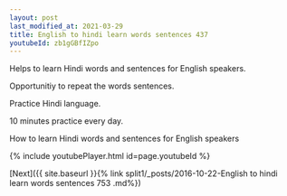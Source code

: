 ```yaml
---
layout: post
last_modified_at: 2021-03-29
title: English to hindi learn words sentences 437 
youtubeId: zb1gGBfIZpo
---
```

 
 
Helps to learn Hindi words and sentences for English speakers.

Opportunitiy to repeat the words sentences. 

Practice Hindi language. 
 
10 minutes practice every day. 
 
How to learn Hindi words and sentences for English speakers 
 
{% include youtubePlayer.html id=page.youtubeId %}
 
 
[Next]({{ site.baseurl }}{% link  split1/_posts/2016-10-22-English to hindi learn words sentences 753 .md%})
 
